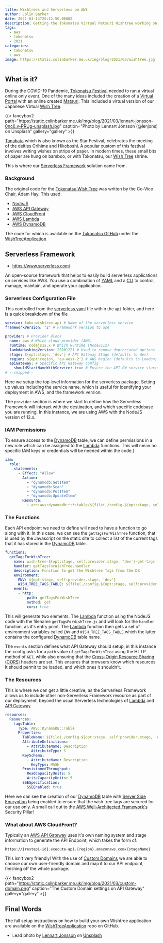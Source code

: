 ```yaml
---
title: Wishtrees and Serverless on AWS
author: Colin Barker
date: 2021-03-14T20:12:50.0000Z
description: Getting the Tokonatsu Virtual Matsuri Wishtree working on AWS
tags:
  - aws
  - tokonatsu
  - 2021
categories:
  - tokonatsu
  - aws
image: https://static.colinbarker.me.uk/img/blog/2021/03/wishtree.jpg
---
```


## What is it?

During the COVID-19 Pandemic, [Tokonatsu Festival](https://www.tokonatsu.org.uk)
needed to run a virtual online only event. One of the many ideas included the
creation of a [Virtual Portal](https://www.tokonatsu.org.uk/2020/) with an
online created [Matsuri](https://en.wikipedia.org/wiki/Japanese_festivals). This
included a virtual version of our Japanese Virtual [Wish Tree](https://en.wikipedia.org/wiki/Wish_tree).

{{< fancybox2 path="https://static.colinbarker.me.uk/img/blog/2021/03/lennart-jonsson-0nc0_v-PRUg-unsplash.jpg" caption="Photo by Lennart Jönsson (@lenjons) on Unsplash" gallery="gallery" >}}

[Tanabata](https://en.wikipedia.org/wiki/Tanabata) which is also known as the
Star Festival, celebrates the meeting of the deities Orihime and Hikoboshi. A
popular custom of this festival involves writing wishes on strips of paper. In
modern times, these small bits of paper are hung on bamboo, or with Tokonatsu,
our [Wish Tree](https://en.wikipedia.org/wiki/Wish_tree) shrine.

This is where our [Serverless Framework](https://www.serverless.com/) solution
came from.

### Background

The original code for the [Tokonatsu Wish Tree](https://www.tokonatsu.org.uk/2020/wishtree/)
was written by the Co-Vice Chair, Adam Hay. This used:

- [NodeJS](https://nodejs.org/en/)
- [AWS API Gateway](https://aws.amazon.com/api-gateway/)
- [AWS CloudFront](https://aws.amazon.com/cloudfront/)
- [AWS Lambda](https://aws.amazon.com/lambda/)
- [AWS DynamoDB](https://aws.amazon.com/dynamodb/)

The code for which is available on the [Tokonatsu GitHub](https://github.com/TokonatsuFestival)
under the [WishTreeApplication](https://github.com/TokonatsuFestival/WishTreeApplication).

## Serverless Framework

- https://www.serverless.com/

An open-source framework that helps to easily build serverless applications on
services like AWS. You use a combination of [YAML](https://en.wikipedia.org/wiki/YAML)
and a [CLI](https://en.wikipedia.org/wiki/Command-line_interface) to control,
manage, maintain, and operate your application.

### Serverless Configuration File

This controlled from the [serverless.yaml](https://github.com/TokonatsuFestival/WishTreeApplication/blob/main/api/serverless.yml)
file within the `api` folder, and here is a quick breakdown of the file

```yaml
service: toko-wishtree-api # Name of the serverless service
frameworkVersion: "2" # Framework version to use

provider: # Provider Block
  name: aws # Which cloud provider (AWS)
  runtime: nodejs12.x # Which Runtime (NodeJS12)
  lambdaHashingVersion: 20201221 # Used to remove depreciated options
  stage: ${opt:stage, 'dev'} # API Gateway Stage (defaults to dev)
  region: ${opt:region, 'eu-west-2'} # AWS Region (defaults to London)
  apiGateway: # Specific API Gateway config
    shouldStartNameWithService: true # Ensure the API GW service starts with this
# --snipped--
```

Here we setup the top level information for the serverless package. Setting up
values including the service name, which is useful for identifying your
deployment in AWS, and the framework version.

The `provider` section is where we start to define how the Serverless Framework
will interact with the destination, and which specific codebase you are running.
In this instance, we are using AWS with the NodeJS version of 12.x.

### IAM Permissions

To ensure access to the [DynamoDB](https://aws.amazon.com/dynamodb/) table,
we can define permissions in a new role which can be assigned to the [Lambda](https://aws.amazon.com/lambda/)
functions. This will mean no specific IAM keys or credentials will be needed
within the code.]

```yaml
iam:
  role:
    statements:
      - Effect: "Allow"
        Action:
          - "dynamodb:GetItem"
          - "dynamodb:Scan"
          - "dynamodb:PutItem"
          - "dynamodb:UpdateItem"
        Resource:
          - arn:aws:dynamodb:*:*:table/${file(./config.${opt:stage, self:provider.stage, 'dev'}.json):WISH_TREE_TAGS_TABLE}
```

### The Functions

Each API endpoint we need to define will need to have a function to go along
with it. In this case, we can see the `getTagsForWishTree` function, that is
used by the Javascript on the static site to collect a list of the current tags
that it has stored in the [DynamoDB](https://aws.amazon.com/dynamodb/) table.

```yaml
functions:
  getTagsForWishTree:
    name: wish-tree-${opt:stage, self:provider.stage, 'dev'}-get-tags
    handler: getTagsForWishTree.handler
    description: Function to get the Wishtree Tags from the DB
    environment:
      ENV: ${opt:stage, self:provider.stage, 'dev'}
      WISH_TREE_TAGS_TABLE: ${file(./config.${opt:stage, self:provider.stage, 'dev'}.json):WISH_TREE_TAGS_TABLE}
    events:
      - http:
          path: getTagsForWishTree
          method: get
          cors: true
```

This will generate two elements. The [Lambda](https://aws.amazon.com/lambda/)
function using the NodeJS code with the filename `getTagsForWishTree.js` and
will look for the `handler` function, as it's entry point. The [Lambda](https://aws.amazon.com/lambda/)
function then gets a set of environment variables called `ENV` and `WISH_TREE_TAGS_TABLE`
which the latter contains the configured [DynamoDB](https://aws.amazon.com/dynamodb/)
table name.

The `events` section defines what API Gateway should setup, in this instance the
config asks for a `path` value of `getTagsForWishTree` using the HTTP method of
`GET`, while also ensuring that the [Cross-Origin Resource Sharing (CORS)](https://developer.mozilla.org/en-US/docs/Web/HTTP/CORS)
headers are set. This ensures that browsers know which resources it should
permit to be loaded, and which ones it shouldn't.

### The Resources

This is where we can get a little creative, as the Serverless Framework allows
us to include other non-Serverless Framework resource as part of our deployment,
beyond the usual Serverless technologies of [Lambda](https://aws.amazon.com/lambda/)
and [API Gateway](https://aws.amazon.com/api-gateway/).

```yaml
resources:
  Resources:
    tagsTable:
      Type: AWS::DynamoDB::Table
      Properties:
        TableName: ${file(./config.${opt:stage, self:provider.stage, 'dev'}.json):WISH_TREE_TAGS_TABLE}
        AttributeDefinitions:
          - AttributeName: Description
            AttributeType: S
        KeySchema:
          - AttributeName: Description
            KeyType: HASH
        ProvisionedThroughput:
          ReadCapacityUnits: 5
          WriteCapacityUnits: 5
        SSESpecification:
          SSEEnabled: true
```

Here we can see the creation of our [DynamoDB](https://aws.amazon.com/dynamodb/)
table with [Server Side Encryption](https://docs.aws.amazon.com/dynamodb-encryption-client/latest/devguide/client-server-side.html)
being enabled to ensure that the wish tree tags are secured for our use only. A
small call out to the [AWS Well-Architected Framework's](https://aws.amazon.com/architecture/well-architected/)
Security Pillar!

### What about AWS CloudFront?

Typically an [AWS API Gateway](https://aws.amazon.com/api-gateway/) uses it's
own naming system and stage information to generate the API Endpoint, which
takes the form of:

```
https://{restapi-id}.execute-api.{region}.amazonaws.com/{stageName}
```

This isn't very friendly! With the use of [Custom Domains](https://docs.aws.amazon.com/apigateway/latest/developerguide/how-to-custom-domains.html#edge-optimized-custom-domain-names)
we are able to choose our own user-friendly domain and map it to our API
endpoint, finishing off the whole package.

{{< fancybox2 path="https://static.colinbarker.me.uk/img/blog/2021/03/custom-domain.png" caption="The Custom Domain settings on API Gateway" gallery="gallery" >}}

## Final Words

The full setup instructions on how to build your own Wishtree application are
available on the [WishTreeApplication](https://github.com/TokonatsuFestival/WishTreeApplication)
repo on GitHub.

- Lead photo by [Lennart Jönsson](https://unsplash.com/@lenjons?utm_source=unsplash&utm_medium=referral&utm_content=creditCopyText) on [Unsplash](https://unsplash.com/s/photos/japan-wish?utm_source=unsplash&utm_medium=referral&utm_content=creditCopyText)

